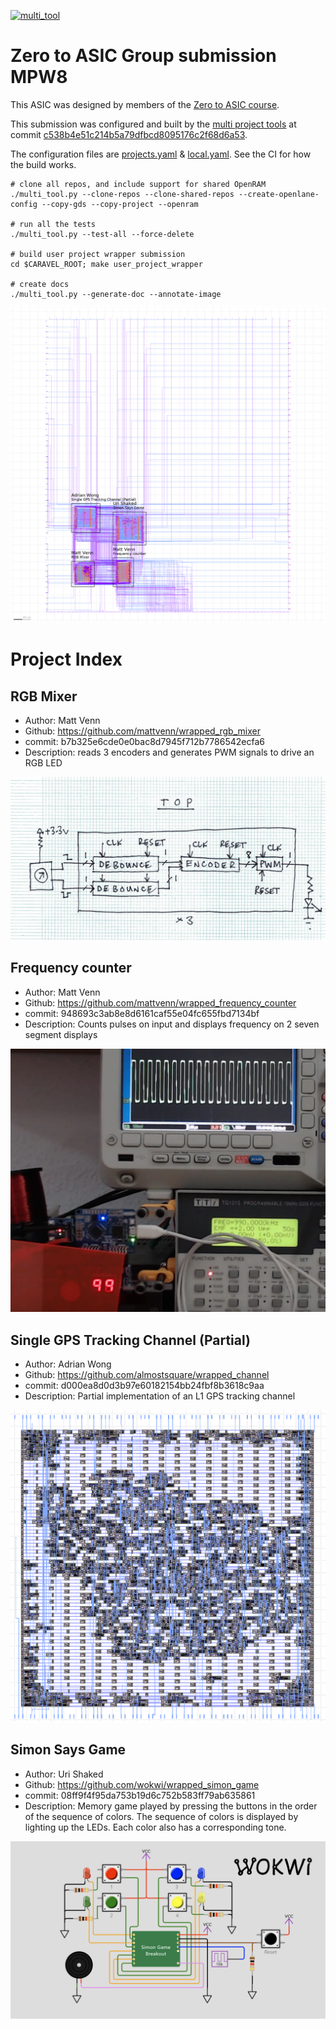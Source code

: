
[![multi_tool](https://github.com/mattvenn/zero_to_asic_mpw8/actions/workflows/multi_tool.yaml/badge.svg)](https://github.com/mattvenn/zero_to_asic_mpw8/actions/workflows/multi_tool.yaml)

# Zero to ASIC Group submission MPW8

This ASIC was designed by members of the [Zero to ASIC course](https://zerotoasiccourse.com).

This submission was configured and built by the [multi project tools](https://github.com/mattvenn/multi_project_tools) at commit [c538b4e51c214b5a79dfbcd8095176c2f68d6a53](https://github.com/mattvenn/multi_project_tools/commit/c538b4e51c214b5a79dfbcd8095176c2f68d6a53).

The configuration files are [projects.yaml](projects.yaml) & [local.yaml](local.yaml). See the CI for how the build works.

    # clone all repos, and include support for shared OpenRAM
    ./multi_tool.py --clone-repos --clone-shared-repos --create-openlane-config --copy-gds --copy-project --openram

    # run all the tests
    ./multi_tool.py --test-all --force-delete

    # build user project wrapper submission
    cd $CARAVEL_ROOT; make user_project_wrapper

    # create docs
    ./multi_tool.py --generate-doc --annotate-image

![multi macro](pics/multi_macro_annotated.png)

# Project Index

## RGB Mixer

* Author: Matt Venn
* Github: https://github.com/mattvenn/wrapped_rgb_mixer
* commit: b7b325e6cde0e0bac8d7945f712b7786542ecfa6
* Description: reads 3 encoders and generates PWM signals to drive an RGB LED

![RGB Mixer](pics/schematic.jpg)

## Frequency counter

* Author: Matt Venn
* Github: https://github.com/mattvenn/wrapped_frequency_counter
* commit: 948693c3ab8e8d6161caf55e04fc655fbd7134bf
* Description: Counts pulses on input and displays frequency on 2  seven segment displays

![Frequency counter](pics/frequency_counter.png)

## Single GPS Tracking Channel (Partial)

* Author: Adrian Wong
* Github: https://github.com/almostsquare/wrapped_channel
* commit: d000ea8d0d3b97e60182154bb24fbf8b3618c9aa
* Description: Partial implementation of an L1 GPS tracking channel

![Single GPS Tracking Channel (Partial)](pics/wrapped_channel_gds.png)

## Simon Says Game

* Author: Uri Shaked
* Github: https://github.com/wokwi/wrapped_simon_game
* commit: 08ff9f4f95da753b19d6c752b583ff79ab635861
* Description: Memory game played by pressing the buttons in the order of the sequence of colors. The sequence of colors is displayed by lighting up the LEDs. Each color also has a corresponding tone.

![Simon Says Game](pics/simon_game.png)

